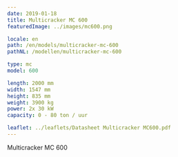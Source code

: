 ```yaml
---
date: 2019-01-18
title: Multicracker MC 600
featuredImage: ../images/mc600.png

locale: en
path: /en/models/multicracker-mc-600
pathNL: /modellen/multicracker-mc-600

type: mc
model: 600

length: 2000 mm
width: 1547 mm
height: 835 mm
weight: 3900 kg
power: 2x 30 kW
capacity: 0 - 80 ton / uur

leaflet: ../leaflets/Datasheet Multicracker MC600.pdf
---
```

Multicracker MC 600